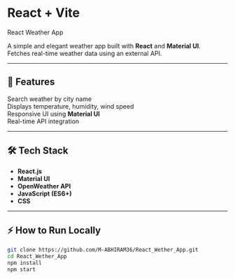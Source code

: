 # React + Vite

React Weather App

A simple and elegant weather app built with **React** and **Material UI**.  
Fetches real-time weather data using an external API.

---

## 🚀 Features
Search weather by city name  
Displays temperature, humidity, wind speed  
Responsive UI using **Material UI**  
Real-time API integration  

---

## 🛠️ Tech Stack
- **React.js**
- **Material UI**
- **OpenWeather API**
- **JavaScript (ES6+)**
- **CSS**

---

## ⚡ How to Run Locally
```bash
git clone https://github.com/M-ABHIRAM36/React_Wether_App.git
cd React_Wether_App
npm install
npm start
